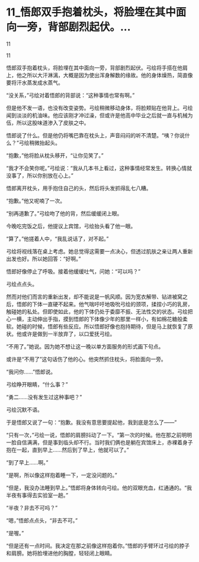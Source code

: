 # 11_悟郎双手抱着枕头，将脸埋在其中面向一旁，背部剧烈起伏。...

11

11

悟郎双手抱着枕头，将脸埋在其中面向一旁，背部剧烈起伏。弓绘将手搭在他肩上，他之所以大汗淋漓，大概是因为使出浑身解数的缘故。他的身体燥热，简直像要将汗水蒸发成水蒸气。

“没关系，”弓绘对着悟郎的背部说：“这种事情也常有啊。”

但是他不发一语，也没有改变姿势。弓绘稍微移动身体，将脸颊贴在他背上。弓绘闻到淡淡的机油味。他应该刚才冲过澡，但或许是他高中毕业之后就一直与机械为伍，所以这股味道渗入了皮肤之中。

悟郎说了什么。但是他仍将嘴巴靠在枕头上，声音闷闷的听不清楚。“咦？你说什么？”弓绘稍微抬起头。

“抱歉，”他将脸从枕头移开，“让你见笑了。”

“我才不会笑你呢。”弓绘说：“我从几本书上看过，这种事情经常发生。转换心情就没事了，所以你别放在心上。”

悟郎离开枕头，用手抱住自己的头，然后将头发抓得乱七八糟。

“抱歉。”他又呢喃了一次。

“别再道歉了。”弓绘吻了他的背，然后缓缓闭上眼。

今晚吃完饭之后，他提议上宾馆，弓绘抬头看了他一眼。

“算了。”他搓着人中，“我乱说话了，对不起。”

弓绘将视线落在桌上考虑。她总觉得这需要一点决心，但透过肌肤之亲让两人重新出发也好。所以她回答：“好啊。”

悟郎好像停止了呼吸。接着他缓缓吐气，问她：“可以吗？”

弓绘点点头。

然而对他们而言的重新出发，却不能说是一帆风顺。因为宽衣解带、钻进被窝之后，悟郎的下体一直硬不起来。他气喘吁吁地吸吮弓绘的颈项，揉捏小巧的乳房，触碰她的私处。但即使如此，他的下体仍处于委靡不振、无法性交的状态。弓绘把心一横，主动伸出手指，摸到悟郎的下体像少年的那里一样小，有如棉花糖般柔软。她碰的时候，悟郎有些反应。所以悟郎好像也抱持期待，但是马上就恢复了原状。他或许是做到一半放弃了，以口爱抚弓绘。

“不用了。”她说。因为她不想让这一晚以单方面服务的形式画下句点。

或许是“不用了”这句话伤了他的心。他突然抓住枕头，将脸面向一旁。

“我问你……”悟郎说。

弓绘睁开眼睛，“什么事？”

“勇二……没有发生过这种事吧？”

弓绘沉默不语。

于是悟郎又说了一句：“抱歉。我没有意思要提起他，我到底是怎么了——”

“只有一次，”弓绘一说，悟郎的肩膀抖动了一下。“第一次的时候。他在那之前明明一脸自信满满，但是事到临头却不行。当时我们俩也是躺在宾馆床上，赤裸着身子抱在一起，直到早上……然后到了早上，他就可以了。”

“到了早上……啊。”

“是啊，所以像这样抱着睡一下，一定没问题的。”

“但是，我没办法睡到早上。”悟郎将身体转向弓绘。他的双眼充血，红通通的。“我半夜有事得去实验室一趟。”

“半夜？非去不可吗？”

“嗯，”悟郎点点头，“非去不可。”

“是喔。”

“但是还有一点时间。我决定在那之前像这样抱着你。”悟郎的手臂环过弓绘的脖子和肩膀。她将脸埋进他的胸膛，轻轻闭上眼睛。